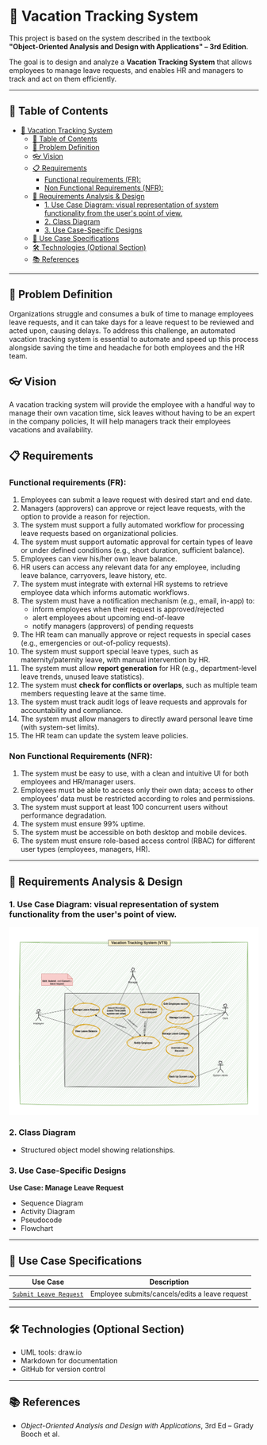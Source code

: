 # 🌴 Vacation Tracking System

This project is based on the system described in the textbook  
**"Object-Oriented Analysis and Design with Applications" – 3rd Edition**.

The goal is to design and analyze a **Vacation Tracking System** that allows employees to manage leave requests, and enables HR and managers to track and act on them efficiently.

---

## 📌 Table of Contents


- [🌴 Vacation Tracking System](#-vacation-tracking-system)
  - [📌 Table of Contents](#-table-of-contents)
  - [🧠 Problem Definition](#-problem-definition)
  - [👓 Vision](#-vision)
  - [📋 Requirements](#-requirements)
    - [Functional requirements (FR):](#functional-requirements-fr)
    - [Non Functional Requirements (NFR):](#non-functional-requirements-nfr)
  - [🧠 Requirements Analysis \& Design](#-requirements-analysis--design)
    - [1. Use Case Diagram: visual representation of system functionality from the user's point of view.](#1-use-case-diagram-visual-representation-of-system-functionality-from-the-users-point-of-view)
    - [2. Class Diagram](#2-class-diagram)
    - [3. Use Case-Specific Designs](#3-use-case-specific-designs)
  - [📄 Use Case Specifications](#-use-case-specifications)
  - [🛠 Technologies (Optional Section)](#-technologies-optional-section)
  - [📚 References](#-references)
---

## 🧠 Problem Definition
Organizations struggle and consumes a bulk of time to manage employees leave requests, and it can take days for a leave request to be reviewed and acted upon, causing delays. To address this challenge, an automated vacation tracking system is essential to automate and speed up this process alongside saving the time and headache for both employees and the HR team.
## 👓 Vision
A vacation tracking system will provide the employee with a handful way to manage their own vacation time, sick leaves without having to be an expert in the company policies, It will help managers track their employees vacations and availability.
## 📋 Requirements
### Functional requirements (FR): 
1. Employees can submit a leave request with desired start and end date.  
2. Managers (approvers) can approve or reject leave requests, with the option to provide a reason for rejection.  
3. The system must support a fully automated workflow for processing leave requests based on organizational policies.  
4. The system must support automatic approval for certain types of leave or under defined conditions (e.g., short duration, sufficient balance).  
5. Employees can view his/her own leave balance.  
6. HR users can access any relevant data for any employee, including leave balance, carryovers, leave history, etc.  
7. The system must integrate with external HR systems to retrieve employee data which informs automatic workflows.  
8. The system must have a notification mechanism (e.g., email, in-app) to:  
    - inform employees when their request is approved/rejected  
    - alert employees about upcoming end-of-leave  
    - notify managers (approvers) of pending requests  
9. The HR team can manually approve or reject requests in special cases (e.g., emergencies or out-of-policy requests).  
10. The system must support special leave types, such as maternity/paternity leave, with manual intervention by HR.  
11. The system must allow **report generation** for HR (e.g., department-level leave trends, unused leave statistics).  
12. The system must **check for conflicts or overlaps**, such as multiple team members requesting leave at the same time.  
13. The system must track audit logs of leave requests and approvals for accountability and compliance.  
14. The system must allow managers to directly award personal leave time (with system-set limits).  
15. The HR team can update the system leave policies.  

### Non Functional Requirements (NFR): 
1. The system must be easy to use, with a clean and intuitive UI for both employees and HR/manager users.
2. Employees must be able to access only their own data; access to other employees’ data must be restricted according to roles and permissions.
3. The system must support at least 100 concurrent users without performance degradation.
4. The system must ensure 99% uptime.
5. The system must be accessible on both desktop and mobile devices.
6. The system must ensure role-based access control (RBAC) for different user types (employees, managers, HR).

---

## 🧠 Requirements Analysis & Design

### 1. Use Case Diagram: visual representation of system functionality from the user's point of view.
  ![Use Case Diagram](./diagrams/useCaseDiagram.png)

### 2. Class Diagram
- Structured object model showing relationships.

### 3. Use Case-Specific Designs

**Use Case: Manage Leave Request**  

- Sequence Diagram  
- Activity Diagram  
- Pseudocode  
- Flowchart  

---

## 📄 Use Case Specifications

| Use Case | Description |
|----------|-------------|
| [`Submit Leave Request`](use-cases/ManageLeaveRequest.md) | Employee submits/cancels/edits a leave request |

---

## 🛠 Technologies (Optional Section)

- UML tools: draw.io
- Markdown for documentation
- GitHub for version control

---

## 📚 References

- *Object-Oriented Analysis and Design with Applications*, 3rd Ed – Grady Booch et al.
